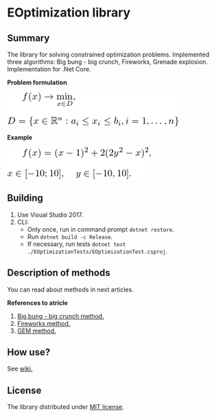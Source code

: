 # EOptimization library 

## Summary
The library for solving constrained optimization problems. Implemented three algorithms: Big bung - big crunch, Fireworks, Grenade explosion. Implementation for .Net Core.

**Problem formulation**

![Minimization f(x)](/Docs/Images/eq.png)

**Example**

![Example 1](/Docs/Images/example1.png)

## Building

1. Use Visual Studio 2017.
2. CLI:
    * Only once, run in command prompt `dotnet restore`.
    * Run `dotnet build -c Release`.
    * If necessary, run tests `dotnet test ./EOptimizationTests/EOptimizationTest.csproj`.

## Description of methods

You can read about methods in next articles.

**References to atricle**

1. [Big bung - big crunch method.](http://www.sciencedirect.com/science/article/pii/S0965997805000827)
2. [Fireworks method.](http://link.springer.com/chapter/10.1007/978-3-642-13495-1_44)
3. [GEM method.](http://www.sciencedirect.com/science/article/pii/S0096300309000058)

## How use?

See [wiki.](https://github.com/KernelA/EOptimization-library/wiki)

## License

The library distributed under [MIT license](https://mit-license.org/).
